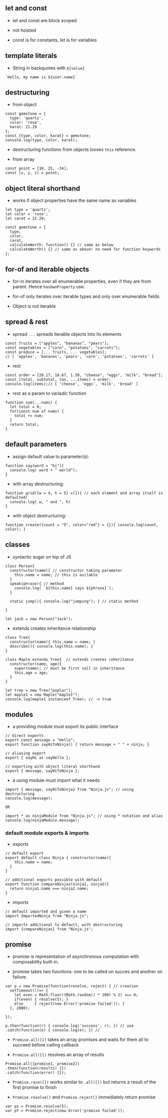 ## let and const

* let and const are block scoped

* not hoisted

* const is for constants, let is for variables

## template literals

* String in backquotes with `${value}`

```
`Hello, my name is ${user.name}`
```

## destructuring

* from object
```
const gemstone = {
  type: 'quartz',
  color: 'rose',
  karat: 21.29
};
const {type, color, karat} = gemstone;
console.log(type, color, karat);
```
* destructuring functions from objects looses `this` reference.

* from array
```
const point = [10, 25, -34];
const [x, y, z] = point;
```

## object literal shorthand

* works if object properties have the same name as variables

```
let type = 'quartz';
let color = 'rose';
let carat = 21.29;

const gemstone = {
  type,
  color,
  carat,
  calculateWorth: function() {} // same as below
  calculateWorth() {} // same as above! no need for function keywords
};
```

## for-of and iterable objects

* for-in iterates over all enumerable properties, even if they are from parent. Hence `hasOwnProperty` use.

* for-of only iterates over iterable types and only over enumerable fields.

* Object is not iterable

## spread & rest

* spread `...` spreads iterable objects into its elements

```
const fruits = ["apples", "bananas", "pears"];
const vegetables = ["corn", "potatoes", "carrots"];
const produce = [... fruits, ... vegetables];
// [ 'apples', 'bananas', 'pears', 'corn', 'potatoes', 'carrots' ]
```

* rest

```
const order = [20.17, 18.67, 1.50, "cheese", "eggs", "milk", "bread"];
const [total, subtotal, tax, ...items] = order;
console.log(items);// [ 'cheese', 'eggs', 'milk', 'bread' ]
```

* rest as a param to variadic function

```
function sum(...nums) {
  let total = 0;  
  for(const num of nums) {
    total += num;
  }
  return total;
}
```
## default parameters

* assign default value to parameter(s):
```
function say(word = "hi"){
  console.log( word + " world");
}
```

* with array destructuring:
```
function grid([w = 4, h = 5] =[]){ // each element and array itself is defaulted!
  console.log( w, " and ", h)
}
```

* with object destructuring:
```
function create({count = "5", color="red"} = {}){ console.log(count, color); }
```


## classes

* syntactic sugar on top of JS

```
class Person{
  constructor(name){ // constructor taking parameter
    this.name = name; // this is avilable
  }
  speak(phrase){ // method
    console.log( `${this.name} says ${phrase}`);
  }
  
  static jump(){ console.log("jumping"); } // static method

}

let jack = new Person("Jack");
```

* extends creates inheritance relationship

```
class Tree{
  constructor(name){ this.name = name; }
  describe(){ console.log(this.name); }
}

class Maple extends Tree{  // extends creates inheritance
  constructor(name, age){
    super(name); // must be first call in inheritance
    this.age = age;
  }
}

let tree = new Tree("poplar");
let maple1 = new Maple("maple1");
console.log(maple1 instanceof Tree); // -> true
```


## modules

* a providing module must export its public interface 

```
// direct exports
export const message = "Hello"; 
export function sayHiToNinja() { return message + " " + ninja; }

// aliasing export
export { sayHi as sayHello }; 

// exporting with object literal shorthand
export { message, sayHiToNinja }; 
```

* a using module must import what it needs

```
import { message, sayHiToNinja} from "Ninja.js"; // using destructuring
console.log(message);

OR

import * as ninjaModule from "Ninja.js"; // using * notation and alias
console.log(ninjaModule.message);
```

### default module exports & imports

* exports
```
// default export
export default class Ninja { constructor(name){ 
    this.name = name;
  }
} 

// additional exports possible with default
export function compareNinjas(ninja1, ninja2){ 
  return ninja1.name === ninja2.name;
}
```
* imports
```
// default imported and given a name
import ImportedNinja from "Ninja.js";

// imports additional to default, with destructuring
import {compareNinjas} from "Ninja.js";
```

## promise

* promise is representation of asynchronous computation with composability built-in.

* promise takes two functions: one to be called on succes and another on failure.

```
var p = new Promise(function(resolve, reject) { // creation
  setTimeout(()=> {
    let even = Math.floor((Math.random() * 100) % 2) === 0; 
    if(even) { resolve(5); }
    else     { reject(new Error('promise failed')); }
  }, 2000);
	
});

p.then(function(r) { console.log('success', r); }) // use
.catch(function(e) { console.log(e); }) // 
```

* `Promise.all([])` takes an array promises and waits for them all to succeed before calling callback

* `Promise.all([])` resolves an array of results

```
Promise.all([promise1, promise2])
.then(function(results) {})
.catch(function(error) {});
```

* `Promise.race([])` works similar to `.all([])` but returns a result of the first promise to finish

* `Promise.resolve()` and `Promise.reject()` immediately return promise


```
var ps = Promise.resolve(5);
var pf = Promise.reject(new Error('promise failed'));
```
